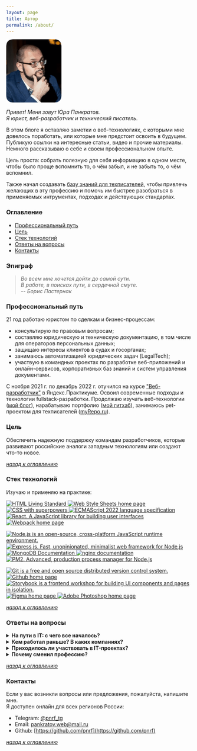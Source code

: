 ```yaml
---
layout: page
title: Автор
permalink: /about/
---
```


![Фотография автора сайта](/img/yup-photo.png)

*Привет! Меня зовут Юра Панкратов.*  
*Я юрист, веб-разработчик и технический писатель.*

В этом блоге я оставляю заметки о веб-технологиях, с которыми мне довелось поработать, или которые мне предстоит освоить в будущем. Публикую ссылки на интересные статьи, видео и прочие материалы. Немного рассказываю о себе и своем профессиональном опыте.

Цель проста: собрать полезную для себя информацию в одном месте, чтобы было проще вспомнить то, о чём забыл, и не забыть то, о чём вспомнил.

Также начал создавать [базу знаний для техписателей](https://www.myrepo.ru), чтобы привлечь желающих в эту профессию и помочь им быстрее разобраться в применяемых интрументах, подходах и действующих стандартах.

<a name="table-of-content"></a>

### Оглавление

- [Профессиональный путь](#proffecional-path)
- [Цель](#actual-aim)
- [Стек технологий](#tech-stack)
- [Ответы на вопросы](#faq)
- [Контакты](#contacts)

### Эпиграф

> *Во всем мне хочется дойти до самой сути.*  
> *В работе, в поисках пути, в сердечной смуте.*  
> -- *Борис Пастернак*  
  
<a name="proffecional-path"></a>

### Профессиональный путь  
  
21 год работаю юристом по сделкам и бизнес-процессам:
  
- консультирую по правовым вопросам;
- составляю юридическую и техническую документацию, в том числе для операторов персональных данных;
- защищаю интересы клиентов в судах и госорганах;
- занимаюсь автоматизацией юридических задач (LegalTech);
- участвую в командных проектах по разработке веб-приложений и онлайн-сервисов, корпоративных баз знаний и систем управления документами.
  
С ноября 2021 г. по декабрь 2022 г. отучился на курсе ["Веб-разработчик"](https://practicum.yandex.ru/web/) в Яндекс.Практикуме. Освоил современные подходы и технологии fullstack-разработки. Продолжаю изучать веб-технологии ([мой блог](https://pnrf.github.io)), нарабатываю портфолио ([мой гитхаб](https://pnrf.github.io/portfolio/)), занимаюсь pet-проектом для техписателей ([myRepo.ru](https://www.myrepo.ru)).

<a name="actual-aim"></a>

### Цель

Обеспечить надежную поддержку командам разработчиков, которые развивают российские аналоги западным технологиям или создают что-то новое.

*[назад к оглавлению](#table-of-content)*

<a name="tech-stack"></a>

### Стек технологий

Изучаю и применяю на практике:

<p>
    <a href="https://html.spec.whatwg.org/multipage/" >
        <img src="https://img.shields.io/badge/HTML5-informational?style=flat&logo=html5&logoColor=white&labelColor=E34F26&color=4E4E4E" alt="HTML Living Standard" />
    </a>
    <a href="https://www.w3.org/Style/CSS/Overview.ru.html" >
        <img src="https://img.shields.io/badge/CSS3-informational?style=flat&logo=css3&logoColor=white&labelColor=1572B6&color=4E4E4E" alt="Web Style Sheets home page" />
    </a>
    <a href="https://sass-lang.su" >
        <img src="https://img.shields.io/badge/Sass-informational?style=flat&logo=SASS&logoColor=white&labelColor=FF69B4&color=4E4E4E" alt="CSS with superpowers" />
    </a>
    <a href="https://www.ecma-international.org/publications-and-standards/standards/ecma-262/" >
        <img src="https://img.shields.io/badge/JavaScript-informational?style=flat&logo=JavaScript&logoColor=white&labelColor=F7DF1E&color=4E4E4E" alt="ECMAScript 2022 language specification" />
    </a>
    <a href="https://ru.react.js.org/docs/getting-started.html" >
        <img src="https://img.shields.io/badge/React.js-informational?style=flat&logo=React&logoColor=white&labelColor=61dafb&color=4e4e4e" alt="React. A JavaScript library for building user interfaces" />
    </a>
    <a href="https://webpack.js.org" >
        <img src="https://img.shields.io/badge/Webpack-informational?style=flat&logo=webpack&logoColor=white&labelColor=8DD6F9&color=4E4E4E" alt="Webpack home page" />
    </a>
</p>
<p>
    <a href="https://nodejs.org/ru/" >
        <img src="https://img.shields.io/badge/Node.js-informational?style=flat&logo=Node.js&logoColor=white&labelColor=6DA55F&color=4E4E4E" alt="Node.js is an open-source, cross-platform JavaScript runtime environment." />
    </a>
    <a href="https://expressjs.com/ru/" >
        <img src="https://img.shields.io/badge/Express.js-informational?style=flat&logo=Express&logoColor=white&labelColor=404D59&color=4E4E4E" alt="Express.js. Fast, unopinionated, minimalist web framework for Node.js" />
    </a>
    <a href="https://www.mongodb.com/docs/" >
        <img src="https://img.shields.io/badge/MongoDB-informational?style=flat&logo=MongoDB&logoColor=white&labelColor=4EA94B&color=4E4E4E" alt="MongoDB Documentation" />
    </a>
    <a href="https://nginx.org/ru/docs/" >
        <img src="https://img.shields.io/badge/nginx-informational?style=flat&logo=nginx&logoColor=white&labelColor=009639&color=4E4E4E" alt="nginx documentation" />
    </a>
    <a href="https://pm2.keymetrics.io" >
        <img src="https://img.shields.io/badge/pm2-informational?style=flat&logo=pm2&logoColor=white&labelColor=2B037A&color=4E4E4E" alt="PM2. Advanced, production process manager for Node.js" />
    </a>
</p>
<p>
    <a href="https://git-scm.com/doc" >
        <img src="https://img.shields.io/badge/Git-informational?style=flat&logo=git&logoColor=white&labelColor=F05032&color=4E4E4E" alt="Git is a free and open source distributed version control system." />
    </a>
    <a href="https://github.com" >
        <img src="https://img.shields.io/badge/GitHub-informational?style=flat&logo=GitHub&logoColor=white&labelColor=181717&color=4E4E4E" alt="Github home page" />
    </a>
    <a href="https://storybook.js.org" >
        <img src="https://img.shields.io/badge/Storybook-informational?style=flat&logo=Storybook&logoColor=white&labelColor=FF4785&color=4E4E4E" alt="Storybook is a frontend workshop for building UI components and pages in isolation." />
    </a>
    <a href="https://www.figma.com" >
        <img src="https://img.shields.io/badge/Figma-informational?style=flat&logo=figma&logoColor=white&labelColor=F24E1E&color=4E4E4E" alt="Figma home page" />
    </a>
    <a href="http://www.adobe.com/ru/products/photoshop/family/" >
        <img src="https://img.shields.io/badge/Photoshop-informational?style=flat&logo=Adobe-Photoshop&logoColor=white&labelColor=31A8FF&color=4E4E4E" alt="Adobe Photoshop home page" />
    </a>
</p>

*[назад к оглавлению](#table-of-content)*

<a name="faq"></a>

### Ответы на вопросы
<details><summary><b>На пути в IT: с чего все началось?</b></summary>
	<p>
		<p>В 2001 году я учился в институте на 3-ем курсе юридического факультета. Двое моих сокурсников организовали веб-студию. Они увлекались программированием и хотели делать сайты "за денежку". Родители их материально поддержали: дали начальный капитал, помогли зарегистрировать компанию, арендовать офис, купить компьютеры и оплатить рекламу в газере "Из рук в руки".</p>
		<p>Повторюсь, это был 2001 год. Сайты тогда набирали все большую популярность, поэтому многие компании готовы были за них платить. Конкуренция среди разработчиков была невысокая, и выйти на рынок проблем не составило. Рабочий процесс был неприхотлив: дизайнили в Photoshop'е, верстали таблицами в Dreamveawer'е, а интерактивные элементы отрисовывали в Macromedia Flash. Затем покупали домен, выкладывали файлы на хостинг и отдавали результат счастливому клиенту. На выходе получался довольно корявенький, но визуально красивый и главное (!) работающий продукт. Цены выставляли ниже рынка, поэтому заказы были.</p>
		<p>Довольно быстро ребята поняли, что пора создавать команду. Из числа друзей и знакомых пригласили девушку на входящие звонки, художника на дизайн, системного администратора для технической поддержки и меня в качестве менеджера. Мне поручили сопровождать клиентов, составлять технические задания, заключать договоры и следить за оплатой.</p>
		<p>Так начался мой путь в IT.</p>
		<p>Это было хорошее время. Полезное для меня время, которое я вспоминаю с большой душевной теплотой. Полезным оно было потому, что я весьма неплохо прокачал свои умения общаться с людьми (особенно с клиентами), освоил Photoshop и flash-анимацию (основы), первый раз в жизни попробовал верстать сайты на HTML и CSS. В последующие годы мне эти навыки пригодились.</p>
		<p>Отработал я у ребят около полутора лет, как раз до преддипломной практики. А затем по настоянию своих родителей устроился помощником юриста в аптечную сеть.</p>
		<p>Так временно завершился мой путь в IT и начался мой путь в юриспруденции.</p>
		<p>И вот, спустя 20 лет, я возвращаюсь к истокам в роли Технического писателя.</p>
	</p>
</details>

<details><summary><b>Кем работал раньше? В каких компаниях?</b></summary>
	<p>
		<p>До своей учебы в Яндекс Практикуме 20 лет отработал юристом в научно-исследовательской, торгово-производственных и консалтинговых компаниях.
			<ul>
				<li>2021 - 2021, Корсаков и партнеры (аудиторская компания)</li>
				<li>2015 - 2021, Геноаналитика (генетическая лаборатория, резидент Научного парка МГУ и Технопарка «Сколково», франчайзинговая компания)</li>
				<li>2010 - 2015, Модный дом Glance и сеть мебельных салонов и арт-студий Fillipe Grandy</li>
				<li>2008 - 2011, Legaline Consulting</li>
				<li>2005 - 2008, Группа компаний "Алеа" (авторизованные дилерские центры Volkswagen и Honda; страховое агентство, кафе, ЧОП, имущественный комплекс Фабрики-прачечной "Владыкино")</li>
				<li>2004 - 2005, Сбарро (сеть ресторанов и кафе, франчайзинговая компания)</li>
				<li>2003 - 2004, Ригла (аптечная сеть ГК Протек)</li>
				<li>2001 - 2003, Экис (веб-студия)</li>
			</ul>
		</p>
		<p>Специализировался на сделках и бизнес-процессах:
			<ul>
				<li>Обеспечивал полную правовую поддержку бизнес-проектов и текущих задач;</li>
				<li>Консультировал по правовым вопросам;</li>
				<li>Оформлял договорную и техническую документацию;</li>
				<li>Защищал интересы компаний в судах и госорганах;</li>
				<li>Участвовал в работе по оптимизации и автоматизации бизнес-процессов.</li>
			</ul>
		</p>
	</p>
</details>

<details><summary><b>Приходилось ли участвовать в IT-проектах?</b></summary>
	<p>
		<p>Да, приходилось. Вот несколько примеров:</p>
		<ol>
			<li>cовместно с программистом разработал программу (на базе 1С:Предприятие), которая анализировала данные по контрактам с потребителями и автоматически заполняла процессуальные документы.
				<p>Это позволило:
					<ol>
						<li>сократить сроки составления документов почти в 2 раза;</li>
						<li>снизить количество судебных споров в 1,6 раз (за счет досудебного урегулирования споров);</li>
						<li>значительно сэкономить на штрафах по Закону РФ "О защите прав потребителей".</li>
					</ol>
				</p>
			</li>
			<li>командой из 10-15 человек внедрили систему электронной торговли (интернет-магазин одежды: https://glance.ru) и наладили бизнес-процессы (в частности транспортную и складскую логистику).
				<p>Это позволило:
					<ol>
						<li>значительно увеличить прибыль компании;</li>
						<li>пережить кризисные времена.</li>
					</ol>
				</p>
			</li>
			<li>совместно с программистом разработал внутрикорпоративный портал с базой знаний и тестовыми заданиями для сотрудников. Активно участвовал в написании контента.
				<p>Это позволило:
					<ol>
						<li>своевременно знакомить сотрудников (более 300 чел.) с локальными нормативными актами;</li>
						<li>выполнить требования 152-ФЗ "О персональных данных";</li>
						<li>выдержать проверки со стороны Трудинспекции и Роскомнадзора.</li>
					</ol>
				</p>
			</li>
		</ol>
	</p>
</details>

<details><summary><b>Почему сменил профессию?</b></summary>
	<p>
		<p>Строго говоря, профессию я не менял, а сделал серьезный апгрейд. И на это у меня было 2 причины:</p>
		<ol>
			<li>Уже сегодня ChatGPT, Mindjourney и прочие нейронные сети потрясают наше воображение своими возможностями, грозят заменить собой многие профессии. А что будет завтра? К чему мы придем? Какие профессиональные навыки окажутся востребованными? Совершенно не ясно. Чтобы не остаться за бортом, решил не дожидаться критического момента и подстраховался заранее. Вот интересная статья на эту тему: <a href="https://defence-line.ru/news/zachem-yuristy-uchatsya-programmirovat-i-nado-li-eto-vam" target="_blank">"Зачем юристы учатся программировать?"</a></li>
			<li>В 2021 г. я занимался составлением документов для операторов персональных данных. Понял, что мне не хватает технических знаний. Чтобы восполнить пробелы, пришлось много общаться с IT-специалистами. Видя мой интерес к технологиям и желание докопаться до сути вопроса, они посоветовали мне выучиться на веб-разработчика.</li>
		</ol>
		<p>В ноябре 2021 г. приступил к обучению в Яндекс.Практикуме и... это полностью изменило мои взгляды на жизнь. Моему взору открылся столь безграничный океан возможностей, что возвращаться в юриспруденцию пока не спешу. Отныне основную часть своего времени уделяю именно веб-разработке и составлению технической документации.</p>
	</p>
</details>
<p></p>

*[назад к оглавлению](#table-of-content)*

<a name="contacts"></a>

### Контакты

Если у вас возникли вопросы или предложения, пожалуйста, напишите мне.  
Я доступен онлайн для всех регионов России:

- Telegram: [@pnrf_tg](https://t.me/pnrf_tg)
- Email: pankratov.web@mail.ru
- Github: [https://github.com/pnrf](https://github.com/pnrf)

*[назад к оглавлению](#table-of-content)*
